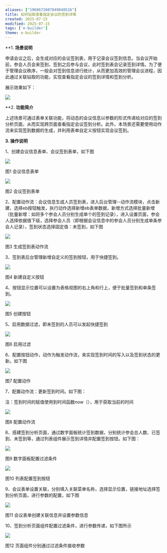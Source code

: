 ```yaml
---
aliases: ["1968672607849848526"]
title: 如何钻取查看指定会议的签到详情
created: 2025-07-15
modified: 2025-07-15
tags: ['e-builder']
theme: e-builder
---
```


**1. **场景说明**

申请会议之后，会生成对应的会议签到表，用于记录会议签到信息。当会议开始前，参会人员会来签到，签到之后参与会议，此时签到表会记录签到详情。为了便于管理会议秩序，一般会对签到信息进行统计，从而更加高效的管理会议进程，因此通过关联钻取的功能，实现查看指定会议的签到详情和签到分析。

展示效果如下：

![](3d772e288a1083fe0bc91b99d65c7c25.jpg)

**2. **功能简介**

上述场景可通过表单关联功能，将动态的会议信息以参数的形式传递给对应的签到分析页面，从而实现跨页面查看指定会议签到分析。此外，本场景还需要使用动作流来实现签到数据的生成，并利用表单自定义按钮实现会议签到。

**3. 操作说明**

1、创建会议信息表单、会议签到表单，如下图

![](3d8e064bc6805578bb0379d0240b658a.jpg)

图1 会议信息表单

![](32110357e536c12915f9e67111fac62d.jpg)

图2 会议签到表单

2、配置动作流：会议信息生成人员签到表，进入后台管理--动作流模块，点击新建，选择eb按钮触发，执行动作选择新增eb表单数据，新增方式选择批量新增（批量新增：如将多个参会人员分别生成单个的签到记录），进入设置页面，参会人选择依据值下级，选择参会人员（即根据会议信息中的参会人员分别生成单条参会人记录），签到状态选择固定值：未签到，如下图

![](bd90a8a7a2a5d4c31aae2dff67d24d51.jpg)

图3 生成签到表动作流

3、签到表后台管理新增自定义的签到按钮，用于快捷签到。

![](78008063ef5ee5b77a36c147b3bb9e8d.jpg)

图4 新建自定义按钮

4、按钮显示位置可以设置为表格视图的右上角和行上，便于批量签到和单条签到。

![](101c562ae6b3c1e72abc855e2e5e4e3a.jpg)

图5 创建按钮

5、启用数据过滤，即未签到的人员可以发起快捷签到

![](a0f042429bb31edd73f25e4438f5ef50.jpg)

图6 启用过滤

6、配置按钮动作，动作为触发动作流，来实现签到时间的写入以及签到状态的更新。如下图

![](4c85a464e74b22dada5f2aff7540f75d.jpg)

图7 配置动作

7、配置动作流：更新签到时间。如下图：

注：签到时间的赋值使用到时间函数now（），用于获取当前的时间

![](944b259cf1e83fec6f48a35825dbb137.jpg)

图8 配置动作流

8、搭建签到分析页面，通过数字面板统计签到数据，分别统计参会总人数、已签到、未签到等，通过列表组件展示签到详情并配置签到按钮。如下图：

![](e2944c867454c5f996bbc6a953e77748.jpg)

图9 数字面板配置过滤条件

![](8ed9f6122566751809b6562f8595d3d7.jpg)

图10 列表配置签到按钮

9、会议表单设置关联，分别填入关联菜单名称，选择显示位置，链接地址选择签到分析页面，进行参数的配置，如下图

![](5862302f6771cf694e7d1618b8e07dfc.jpg)

图11 会议表单创建关联信息并设置参数信息

10、签到分析页面组件配置过滤条件，进行参数传递，如下图所示

![](8be73be835866fb227f86a31e4196cc8.jpg)

图12 页面组件分别通过过滤条件接收参数
